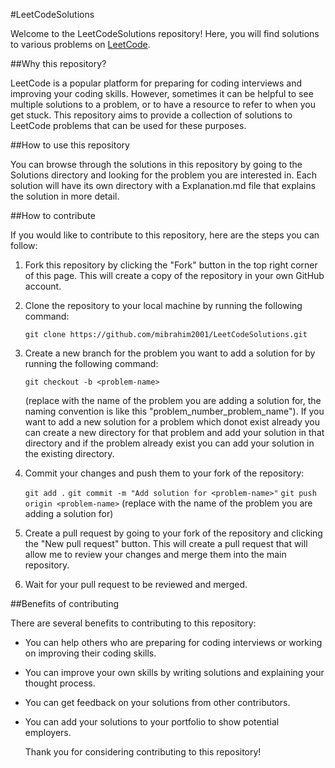 #LeetCodeSolutions

Welcome to the LeetCodeSolutions repository! Here, you will find solutions to various problems on [LeetCode](https://leetcode.com/).

##Why this repository?

LeetCode is a popular platform for preparing for coding interviews and improving your coding skills. However, sometimes it can be helpful to see multiple solutions to a problem, or to have a resource to refer to when you get stuck. This repository aims to provide a collection of solutions to LeetCode problems that can be used for these purposes.

##How to use this repository

You can browse through the solutions in this repository by going to the Solutions directory and looking for the problem you are interested in. Each solution will have its own directory with a Explanation.md file that explains the solution in more detail.

##How to contribute

If you would like to contribute to this repository, here are the steps you can follow:

1. Fork this repository by clicking the "Fork" button in the top right corner of this page. This will create a copy of the repository in your own GitHub account.

2. Clone the repository to your local machine by running the following command:

   `git clone https://github.com/mibrahim2001/LeetCodeSolutions.git`

3. Create a new branch for the problem you want to add a solution for by running the following command:

   `git checkout -b <problem-name>`

   (replace <problem-name> with the name of the problem you are adding a solution for, the naming convention is like this "problem_number_problem_name"). If you want to add a new solution for a problem which donot exist already you can create a new directory for that problem and add your solution in that directory and if the problem already exist you can add your solution in the existing directory.

4. Commit your changes and push them to your fork of the repository:

   `git add .`
   `git commit -m "Add solution for <problem-name>"`
   `git push origin <problem-name>`
   (replace <problem-name> with the name of the problem you are adding a solution for)

5. Create a pull request by going to your fork of the repository and clicking the "New pull request" button. This will create a pull request that will allow me to review your changes and merge them into the main repository.

6. Wait for your pull request to be reviewed and merged.

##Benefits of contributing

There are several benefits to contributing to this repository:

- You can help others who are preparing for coding interviews or working on improving their coding skills.
- You can improve your own skills by writing solutions and explaining your thought process.
- You can get feedback on your solutions from other contributors.
- You can add your solutions to your portfolio to show potential employers.

  Thank you for considering contributing to this repository!
